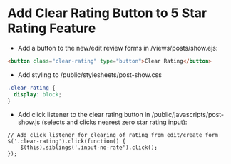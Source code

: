# Add Clear Rating Button to 5 Star Rating Feature

- Add a button to the new/edit review forms in /views/posts/show.ejs:

```HTML
<button class="clear-rating" type="button">Clear Rating</button>
```

- Add styling to /public/stylesheets/post-show.css

```CSS
.clear-rating {
  display: block;
}
```

- Add click listener to the clear rating button in /public/javascripts/post-show.js (selects and clicks nearest zero star rating input):

```JS
// Add click listener for clearing of rating from edit/create form
$('.clear-rating').click(function() {
	$(this).siblings('.input-no-rate').click();
});
```
